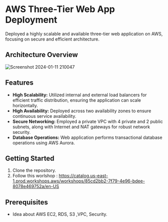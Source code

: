 # AWS Three-Tier Web App Deployment

Deployed a highly scalable and available three-tier web application on AWS, focusing on secure and efficient architecture.

## Architecture Overview

![Screenshot 2024-01-11 210047](https://github.com/Its-Lord-Stark/AWS-Three-tier-webApp/assets/126385754/3fe5aa34-9713-4427-b521-ad52ab1a7a01)

## Features

- **High Scalability:** Utilized internal and external load balancers for efficient traffic distribution, ensuring the application can scale horizontally.
- **High Availability:** Deployed across two availability zones to ensure continuous service availability.
- **Secure Networking:** Employed a private VPC with 4 private and 2 public subnets, along with Internet and NAT gateways for robust network security.
- **Database Operations:** Web application performs transactional database operations using AWS Aurora.

## Getting Started

1. Clone the repository.
2. Follow this worlshop : https://catalog.us-east-1.prod.workshops.aws/workshops/85cd2bb2-7f79-4e96-bdee-8078e469752a/en-US

## Prerequisites

- Idea about AWS EC2, RDS, S3 ,VPC, Security.
